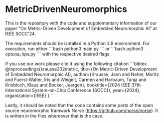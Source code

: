 # MetricDrivenNeuromorphics
This is the repository with the code and supplementary information of our paper "On Metric-Driven Development of Embedded Neuromorphic AI" at IEEE SOCC'24.

The requirements should be isntalled in a Python 3.9 environment. 
For execution, run either 
´´´bash
python3 main.py
´´´
or
´´´bash
python3 optuna_hps.py
´´´
with the respective desired flags.

If you use our work please cite it using the following citation
´´´bibtex
@inproceedings{krausse202metric,
  title={On Metric-Driven Development of Embedded Neuromorphic AI},
  author={Krausse, Jann and Neher, Moritz and Fuerst-Walter, Iris and Weigelt, Carmen and Harbaum, Tanja and Knobloch, Klaus and Becker, Juergen},
  booktitle={2024 IEEE 37th International System-on-Chip Conference (SOCC)},
  year={2024},
  organization={IEEE}
}
´´´

Lastly, it should be noted that the code contains some parts of the open source neuromorphic framwork Norse (https://github.com/norse/norse). It is written in the files whereever that is the case.
